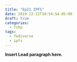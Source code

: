 ```yaml
---
title: "Ep21 IPFS"
date: 2019-12-22T10:54:54-05:00
draft: true
categories:
  - tshp
tags:
  - fediverse
  - ipfs
---
```


**Insert Lead paragraph here.**